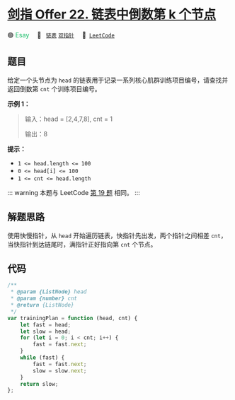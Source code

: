 # [剑指 Offer 22. 链表中倒数第 k 个节点](https://leetcode.cn/problems/lian-biao-zhong-dao-shu-di-kge-jie-dian-lcof/)

🟢 <font color=#15bd66>Esay</font>&emsp; 🔖&ensp; [`链表`](/leetcode/outline/tag/linked-list.md) [`双指针`](/leetcode/outline/tag/two-pointers.md)&emsp; 🔗&ensp;[`LeetCode`](https://leetcode.cn/problems/lian-biao-zhong-dao-shu-di-kge-jie-dian-lcof/)

## 题目

给定一个头节点为 `head` 的链表用于记录一系列核心肌群训练项目编号，请查找并返回倒数第 `cnt` 个训练项目编号。

**示例 1：**

> 输入：head = [2,4,7,8], cnt = 1
>
> 输出：8

**提示：**

- `1 <= head.length <= 100`
- `0 <= head[i] <= 100`
- `1 <= cnt <= head.length`

::: warning
本题与 LeetCode [第 19 题](./0019.md) 相同。
:::

## 解题思路

使用快慢指针，从 `head` 开始遍历链表，快指针先出发，两个指针之间相差 `cnt`，当快指针到达链尾时，满指针正好指向第 `cnt` 个节点。

## 代码

```javascript
/**
 * @param {ListNode} head
 * @param {number} cnt
 * @return {ListNode}
 */
var trainingPlan = function (head, cnt) {
	let fast = head;
	let slow = head;
	for (let i = 0; i < cnt; i++) {
		fast = fast.next;
	}
	while (fast) {
		fast = fast.next;
		slow = slow.next;
	}
	return slow;
};
```
